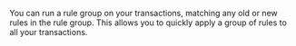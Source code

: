 You can run a rule group on your transactions, matching any old or new rules in the rule group. This allows you to quickly apply a group of rules to all your transactions.

